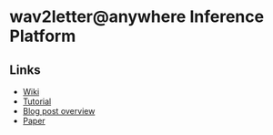 # wav2letter@anywhere Inference Platform

## Links
* [Wiki](https://github.com/flashlight/wav2letter/wiki/Inference-Framework)
* [Tutorial](https://github.com/flashlight/wav2letter/wiki/Inference-Run-Examples)
* [Blog post overview](https://ai.facebook.com/blog/online-speech-recognition-with-wav2letteranywhere/)
* [Paper](https://research.fb.com/publications/scaling-up-online-speech-recognition-using-convnets/)

